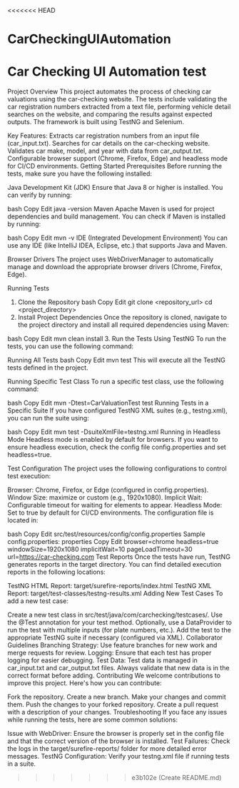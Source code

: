 <<<<<<< HEAD
# CarCheckingUIAutomation
Car Checking UI Automation test
=======
Project Overview
This project automates the process of checking car valuations using the car-checking website. The tests include validating the car registration numbers extracted from a text file, performing vehicle detail searches on the website, and comparing the results against expected outputs. The framework is built using TestNG and Selenium.

Key Features:
Extracts car registration numbers from an input file (car_input.txt).
Searches for car details on the car-checking website.
Validates car make, model, and year with data from car_output.txt.
Configurable browser support (Chrome, Firefox, Edge) and headless mode for CI/CD environments.
Getting Started
Prerequisites
Before running the tests, make sure you have the following installed:

Java Development Kit (JDK)
Ensure that Java 8 or higher is installed. You can verify by running:

bash
Copy
Edit
java -version
Maven
Apache Maven is used for project dependencies and build management. You can check if Maven is installed by running:

bash
Copy
Edit
mvn -v
IDE (Integrated Development Environment)
You can use any IDE (like IntelliJ IDEA, Eclipse, etc.) that supports Java and Maven.

Browser Drivers
The project uses WebDriverManager to automatically manage and download the appropriate browser drivers (Chrome, Firefox, Edge).

Running Tests
1. Clone the Repository
bash
Copy
Edit
git clone <repository_url>
cd <project_directory>
2. Install Project Dependencies
Once the repository is cloned, navigate to the project directory and install all required dependencies using Maven:

bash
Copy
Edit
mvn clean install
3. Run the Tests Using TestNG
To run the tests, you can use the following command:

Running All Tests
bash
Copy
Edit
mvn test
This will execute all the TestNG tests defined in the project.

Running Specific Test Class
To run a specific test class, use the following command:

bash
Copy
Edit
mvn -Dtest=CarValuationTest test
Running Tests in a Specific Suite
If you have configured TestNG XML suites (e.g., testng.xml), you can run the suite using:

bash
Copy
Edit
mvn test -DsuiteXmlFile=testng.xml
Running in Headless Mode
Headless mode is enabled by default for browsers. If you want to ensure headless execution, check the config file config.properties and set headless=true.

Test Configuration
The project uses the following configurations to control test execution:

Browser: Chrome, Firefox, or Edge (configured in config.properties).
Window Size: maximize or custom (e.g., 1920x1080).
Implicit Wait: Configurable timeout for waiting for elements to appear.
Headless Mode: Set to true by default for CI/CD environments.
The configuration file is located in:

bash
Copy
Edit
src/test/resources/config/config.properties
Sample config.properties:
properties
Copy
Edit
browser=chrome
headless=true
windowSize=1920x1080
implicitWait=10
pageLoadTimeout=30
url=https://car-checking.com
Test Reports
Once the tests have run, TestNG generates reports in the target directory. You can find detailed execution reports in the following locations:

TestNG HTML Report: target/surefire-reports/index.html
TestNG XML Report: target/test-classes/testng-results.xml
Adding New Test Cases
To add a new test case:

Create a new test class in src/test/java/com/carchecking/testcases/.
Use the @Test annotation for your test method.
Optionally, use a DataProvider to run the test with multiple inputs (for plate numbers, etc.).
Add the test to the appropriate TestNG suite if necessary (configured via XML).
Collaborator Guidelines
Branching Strategy: Use feature branches for new work and merge requests for review.
Logging: Ensure that each test has proper logging for easier debugging.
Test Data: Test data is managed in car_input.txt and car_output.txt files. Always validate that new data is in the correct format before adding.
Contributing
We welcome contributions to improve this project. Here's how you can contribute:

Fork the repository.
Create a new branch.
Make your changes and commit them.
Push the changes to your forked repository.
Create a pull request with a description of your changes.
Troubleshooting
If you face any issues while running the tests, here are some common solutions:

Issue with WebDriver: Ensure the browser is properly set in the config file and that the correct version of the browser is installed.
Test Failures: Check the logs in the target/surefire-reports/ folder for more detailed error messages.
TestNG Configuration: Verify your testng.xml file if running tests in a suite.
>>>>>>> e3b102e (Create README.md)
